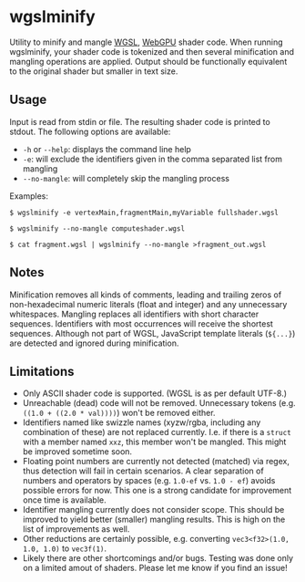 # wgslminify

Utility to minify and mangle [WGSL](https://www.w3.org/TR/WGSL/), [WebGPU](https://www.w3.org/TR/webgpu/) shader code. When running wgslminify, your shader code is tokenized and then several minification and mangling operations are applied. Output should be functionally equivalent to the original shader but smaller in text size.

## Usage

Input is read from stdin or file. The resulting shader code is printed to stdout. The following options are available:

* `-h` or `--help`: displays the command line help
* `-e`: will exclude the identifiers given in the comma separated list from mangling
* `--no-mangle`: will completely skip the mangling process

Examples:

```
$ wgslminify -e vertexMain,fragmentMain,myVariable fullshader.wgsl

$ wgslminify --no-mangle computeshader.wgsl

$ cat fragment.wgsl | wgslminify --no-mangle >fragment_out.wgsl
```

## Notes

Minification removes all kinds of comments, leading and trailing zeros of non-hexadecimal numeric literals (float and integer) and any unnecessary whitespaces.
Mangling replaces all identifiers with short character sequences. Identifiers with most occurrences will receive the shortest sequences.
Although not part of WGSL, JavaScript template literals (`${...}`) are detected and ignored during minification.

## Limitations

* Only ASCII shader code is supported. (WGSL is as per default UTF-8.)
* Unreachable (dead) code will not be removed. Unnecessary tokens (e.g. `((1.0 + ((2.0 * val))))`) won't be removed either.
* Identifiers named like swizzle names (xyzw/rgba, including any combination of these) are not replaced currently. I.e. if there is a `struct` with a member named `xxz`, this member won't be mangled. This might be improved sometime soon.
* Floating point numbers are currently not detected (matched) via regex, thus detection will fail in certain scenarios. A clear separation of numbers and operators by spaces (e.g. `1.0-ef` vs. `1.0 - ef`) avoids possible errors for now. This one is a strong candidate for improvement once time is available.
* Identifier mangling currently does not consider scope. This should be improved to yield better (smaller) mangling results. This is high on the list of improvements as well.
* Other reductions are certainly possible, e.g. converting `vec3<f32>(1.0, 1.0, 1.0)` to `vec3f(1)`.
* Likely there are other shortcomings and/or bugs. Testing was done only on a limited amout of shaders. Please let me know if you find an issue!
